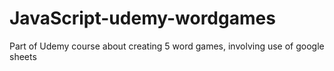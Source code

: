 # JavaScript-udemy-wordgames
Part of Udemy course about creating 5 word games, involving use of google sheets
